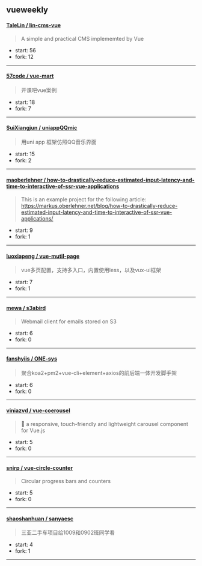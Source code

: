## vueweekly

#### [TaleLin / lin-cms-vue](https://github.com/TaleLin/lin-cms-vue)

> A simple and practical CMS implememted by Vue

+ start: 56
+ fork: 12

----


#### [57code / vue-mart](https://github.com/57code/vue-mart)

> 开课吧vue案例

+ start: 18
+ fork: 7

----


#### [SuiXiangjun / uniappQQmic](https://github.com/SuiXiangjun/uniappQQmic)

> 用uni app 框架仿照QQ音乐界面

+ start: 15
+ fork: 2

----


#### [maoberlehner / how-to-drastically-reduce-estimated-input-latency-and-time-to-interactive-of-ssr-vue-applications](https://github.com/maoberlehner/how-to-drastically-reduce-estimated-input-latency-and-time-to-interactive-of-ssr-vue-applications)

> This is an example project for the following article: https://markus.oberlehner.net/blog/how-to-drastically-reduce-estimated-input-latency-and-time-to-interactive-of-ssr-vue-applications/

+ start: 9
+ fork: 1

----


#### [luoxiapeng / vue-mutil-page](https://github.com/luoxiapeng/vue-mutil-page)

> vue多页配置，支持多入口，内置使用less，以及vux-ui框架

+ start: 7
+ fork: 1

----


#### [mewa / s3abird](https://github.com/mewa/s3abird)

> Webmail client for emails stored on S3

+ start: 6
+ fork: 0

----


#### [fanshyiis / ONE-sys](https://github.com/fanshyiis/ONE-sys)

> 聚合koa2+pm2+vue-cli+element+axios的前后端一体开发脚手架

+ start: 6
+ fork: 0

----


#### [viniazvd / vue-coerousel](https://github.com/viniazvd/vue-coerousel)

> :racehorse: a responsive, touch-friendly and lightweight carousel component for Vue.js 

+ start: 5
+ fork: 0

----


#### [snirp / vue-circle-counter](https://github.com/snirp/vue-circle-counter)

> Circular progress bars and counters

+ start: 5
+ fork: 0

----


#### [shaoshanhuan / sanyaesc](https://github.com/shaoshanhuan/sanyaesc)

> 三亚二手车项目给1009和0902班同学看

+ start: 4
+ fork: 1

----

